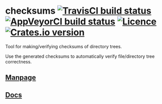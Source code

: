 # checksums [![TravisCI build status](https://travis-ci.org/nabijaczleweli/checksums.svg?branch=master)](https://travis-ci.org/nabijaczleweli/checksums) [![AppVeyorCI build status](https://ci.appveyor.com/api/projects/status/cspjknvfow5gfro0/branch/master?svg=true)](https://ci.appveyor.com/project/nabijaczleweli/checksums/branch/master) [![Licence](https://img.shields.io/badge/license-MIT-blue.svg?style=flat)](LICENSE) [![Crates.io version](https://meritbadge.herokuapp.com/checksums)](https://crates.io/crates/checksums)
Tool for making/verifying checksums of directory trees.

Use the generated checksums to automatically verify file/directory tree
correctness.

## [Manpage](https://rawcdn.githack.com/nabijaczleweli/checksums/man/checksums.1.html)
## [Docs](https://rawcdn.githack.com/nabijaczleweli/checksums/doc/checksums/index.html)
